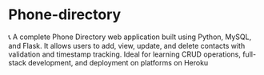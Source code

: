 # Phone-directory
📞 A complete Phone Directory web application built using Python, MySQL, and Flask. It allows users to add, view, update, and delete contacts with validation and timestamp tracking. Ideal for learning CRUD operations, full-stack development, and deployment on platforms on Heroku
